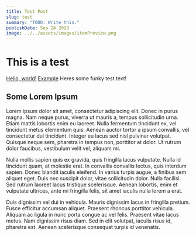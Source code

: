 ```yaml
---
title: Test Post
slug: test
summary: "TODO: Write this."
publishDate: Sep 24 2023
image: ../../assets/images/itemPreview.png
---
```


# This is a test

<a href="http://example.com/" target="_blank">Hello, world!</a>
[Example](http://example.com/)
Heres some funky test text!

## Some Lorem Ipsum

Lorem ipsum dolor sit amet, consectetur adipiscing elit. Donec in purus magna. Nam neque purus, viverra ut mauris a, tempus sollicitudin urna. Etiam mattis lobortis enim eu laoreet. Nulla fermentum tincidunt ex, vel tincidunt metus elementum quis. Aenean auctor tortor a ipsum convallis, vel consectetur dui tincidunt. Integer eu lacus sed nisl pulvinar volutpat. Quisque neque sem, pharetra in tempus non, porttitor at dolor. Ut rutrum dolor faucibus, vestibulum velit vel, aliquam mi.

Nulla mollis sapien quis ex gravida, quis fringilla lacus vulputate. Nulla id tincidunt quam, at molestie erat. In convallis convallis lectus, quis interdum sapien. Donec blandit iaculis eleifend. In varius turpis augue, a finibus sem aliquet eget. Duis nec suscipit dolor, vitae sollicitudin dolor. Nulla facilisi. Sed rutrum laoreet lacus tristique scelerisque. Aenean lobortis, enim et vulputate ultrices, ante mi fringilla felis, sit amet iaculis nulla lorem a erat.

Duis dignissim vel dui in vehicula. Mauris dignissim lacus in fringilla pretium. Fusce efficitur accumsan aliquet. Praesent rhoncus porttitor vehicula. Aliquam ac ligula in nunc porta congue ac vel felis. Praesent vitae lacus metus. Nam dignissim risus diam. Sed in elit volutpat, iaculis risus id, pharetra est. Aenean scelerisque consequat turpis id venenatis.
